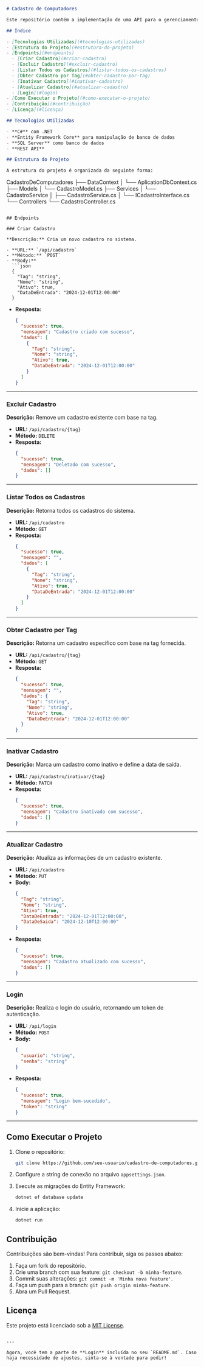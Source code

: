 ```markdown
# Cadastro de Computadores

Este repositório contém a implementação de uma API para o gerenciamento de cadastros de computadores. A API inclui operações de criação, leitura, atualização e exclusão (CRUD), além de funcionalidades específicas como inativação de cadastros.

## Índice

- [Tecnologias Utilizadas](#tecnologias-utilizadas)
- [Estrutura do Projeto](#estrutura-do-projeto)
- [Endpoints](#endpoints)
  - [Criar Cadastro](#criar-cadastro)
  - [Excluir Cadastro](#excluir-cadastro)
  - [Listar Todos os Cadastros](#listar-todos-os-cadastros)
  - [Obter Cadastro por Tag](#obter-cadastro-por-tag)
  - [Inativar Cadastro](#inativar-cadastro)
  - [Atualizar Cadastro](#atualizar-cadastro)
  - [Login](#login)
- [Como Executar o Projeto](#como-executar-o-projeto)
- [Contribuição](#contribuição)
- [Licença](#licença)

## Tecnologias Utilizadas

- **C#** com .NET
- **Entity Framework Core** para manipulação de banco de dados
- **SQL Server** como banco de dados
- **REST API**

## Estrutura do Projeto

A estrutura do projeto é organizada da seguinte forma:

```
CadastroDeComputadores
├── DataContext
│   └── AplicationDbContext.cs
├── Models
│   └── CadastroModel.cs
├── Services
│   └── CadastroService
│       ├── CadastroService.cs
│       └── ICadastroInterface.cs
└── Controllers
    └── CadastroController.cs
```

## Endpoints

### Criar Cadastro

**Descrição:** Cria um novo cadastro no sistema.

- **URL:** `/api/cadastro`
- **Método:** `POST`
- **Body:**
  ```json
  {
    "Tag": "string",
    "Nome": "string",
    "Ativo": true,
    "DataDeEntrada": "2024-12-01T12:00:00"
  }
  ```
- **Resposta:**
  ```json
  {
    "sucesso": true,
    "mensagem": "Cadastro criado com sucesso",
    "dados": [
      {
        "Tag": "string",
        "Nome": "string",
        "Ativo": true,
        "DataDeEntrada": "2024-12-01T12:00:00"
      }
    ]
  }
  ```

---

### Excluir Cadastro

**Descrição:** Remove um cadastro existente com base na tag.

- **URL:** `/api/cadastro/{tag}`
- **Método:** `DELETE`
- **Resposta:**
  ```json
  {
    "sucesso": true,
    "mensagem": "Deletado com sucesso",
    "dados": []
  }
  ```

---

### Listar Todos os Cadastros

**Descrição:** Retorna todos os cadastros do sistema.

- **URL:** `/api/cadastro`
- **Método:** `GET`
- **Resposta:**
  ```json
  {
    "sucesso": true,
    "mensagem": "",
    "dados": [
      {
        "Tag": "string",
        "Nome": "string",
        "Ativo": true,
        "DataDeEntrada": "2024-12-01T12:00:00"
      }
    ]
  }
  ```

---

### Obter Cadastro por Tag

**Descrição:** Retorna um cadastro específico com base na tag fornecida.

- **URL:** `/api/cadastro/{tag}`
- **Método:** `GET`
- **Resposta:**
  ```json
  {
    "sucesso": true,
    "mensagem": "",
    "dados": {
      "Tag": "string",
      "Nome": "string",
      "Ativo": true,
      "DataDeEntrada": "2024-12-01T12:00:00"
    }
  }
  ```

---

### Inativar Cadastro

**Descrição:** Marca um cadastro como inativo e define a data de saída.

- **URL:** `/api/cadastro/inativar/{tag}`
- **Método:** `PATCH`
- **Resposta:**
  ```json
  {
    "sucesso": true,
    "mensagem": "Cadastro inativado com sucesso",
    "dados": []
  }
  ```

---

### Atualizar Cadastro

**Descrição:** Atualiza as informações de um cadastro existente.

- **URL:** `/api/cadastro`
- **Método:** `PUT`
- **Body:**
  ```json
  {
    "Tag": "string",
    "Nome": "string",
    "Ativo": true,
    "DataDeEntrada": "2024-12-01T12:00:00",
    "DataDeSaida": "2024-12-10T12:00:00"
  }
  ```
- **Resposta:**
  ```json
  {
    "sucesso": true,
    "mensagem": "Cadastro atualizado com sucesso",
    "dados": []
  }
  ```

---

### Login

**Descrição:** Realiza o login do usuário, retornando um token de autenticação.

- **URL:** `/api/login`
- **Método:** `POST`
- **Body:**
  ```json
  {
    "usuario": "string",
    "senha": "string"
  }
  ```
- **Resposta:**
  ```json
  {
    "sucesso": true,
    "mensagem": "Login bem-sucedido",
    "token": "string"
  }
  ```

---

## Como Executar o Projeto

1. Clone o repositório:
   ```bash
   git clone https://github.com/seu-usuario/cadastro-de-computadores.git
   ```

2. Configure a string de conexão no arquivo `appsettings.json`.

3. Execute as migrações do Entity Framework:
   ```bash
   dotnet ef database update
   ```

4. Inicie a aplicação:
   ```bash
   dotnet run
   ```

## Contribuição

Contribuições são bem-vindas! Para contribuir, siga os passos abaixo:

1. Faça um fork do repositório.
2. Crie uma branch com sua feature: `git checkout -b minha-feature`.
3. Commit suas alterações: `git commit -m 'Minha nova feature'`.
4. Faça um push para a branch: `git push origin minha-feature`.
5. Abra um Pull Request.

## Licença

Este projeto está licenciado sob a [MIT License](LICENSE).
```

---

Agora, você tem a parte de **Login** incluída no seu `README.md`. Caso haja necessidade de ajustes, sinta-se à vontade para pedir!
